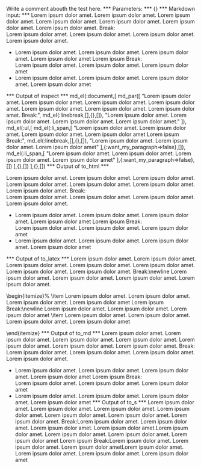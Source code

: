 Write a comment abouth the test here.
*** Parameters: ***
{}
*** Markdown input: ***
Lorem ipsum dolor amet. Lorem ipsum dolor amet. Lorem ipsum dolor amet. Lorem ipsum dolor amet. Lorem ipsum dolor amet. Lorem ipsum dolor amet. Lorem ipsum dolor amet. Break:  
Lorem ipsum dolor amet. Lorem ipsum dolor amet. Lorem ipsum dolor amet. Lorem ipsum dolor amet. 

* Lorem ipsum dolor amet. Lorem ipsum dolor amet. Lorem ipsum dolor amet. Lorem ipsum dolor amet
  Lorem ipsum Break:  
  Lorem ipsum dolor amet. Lorem ipsum dolor amet. Lorem ipsum dolor amet
* Lorem ipsum dolor amet. Lorem ipsum dolor amet. Lorem ipsum dolor amet. Lorem ipsum dolor amet

*** Output of inspect ***
md_el(:document,[
	md_par([
		"Lorem ipsum dolor amet. Lorem ipsum dolor amet. Lorem ipsum dolor amet. Lorem ipsum dolor amet. Lorem ipsum dolor amet. Lorem ipsum dolor amet. Lorem ipsum dolor amet. Break:",
		md_el(:linebreak,[],{},[]),
		"Lorem ipsum dolor amet. Lorem ipsum dolor amet. Lorem ipsum dolor amet. Lorem ipsum dolor amet."
	]),
	md_el(:ul,[
		md_el(:li_span,[
			"Lorem ipsum dolor amet. Lorem ipsum dolor amet. Lorem ipsum dolor amet. Lorem ipsum dolor amet Lorem ipsum Break:",
			md_el(:linebreak,[],{},[]),
			"Lorem ipsum dolor amet. Lorem ipsum dolor amet. Lorem ipsum dolor amet"
		],{:want_my_paragraph=>false},[]),
		md_el(:li_span,[
			"Lorem ipsum dolor amet. Lorem ipsum dolor amet. Lorem ipsum dolor amet. Lorem ipsum dolor amet"
		],{:want_my_paragraph=>false},[])
	],{},[])
],{},[])
*** Output of to_html ***
<p>Lorem ipsum dolor amet. Lorem ipsum dolor amet. Lorem ipsum dolor amet. Lorem ipsum dolor amet. Lorem ipsum dolor amet. Lorem ipsum dolor amet. Lorem ipsum dolor amet. Break:<br />Lorem ipsum dolor amet. Lorem ipsum dolor amet. Lorem ipsum dolor amet. Lorem ipsum dolor amet.</p>

<ul>
<li>Lorem ipsum dolor amet. Lorem ipsum dolor amet. Lorem ipsum dolor amet. Lorem ipsum dolor amet Lorem ipsum Break:<br />Lorem ipsum dolor amet. Lorem ipsum dolor amet. Lorem ipsum dolor amet</li>

<li>Lorem ipsum dolor amet. Lorem ipsum dolor amet. Lorem ipsum dolor amet. Lorem ipsum dolor amet</li>
</ul>
*** Output of to_latex ***
Lorem ipsum dolor amet. Lorem ipsum dolor amet. Lorem ipsum dolor amet. Lorem ipsum dolor amet. Lorem ipsum dolor amet. Lorem ipsum dolor amet. Lorem ipsum dolor amet. Break:\newline Lorem ipsum dolor amet. Lorem ipsum dolor amet. Lorem ipsum dolor amet. Lorem ipsum dolor amet.

\begin{itemize}%
\item Lorem ipsum dolor amet. Lorem ipsum dolor amet. Lorem ipsum dolor amet. Lorem ipsum dolor amet Lorem ipsum Break:\newline Lorem ipsum dolor amet. Lorem ipsum dolor amet. Lorem ipsum dolor amet
\item Lorem ipsum dolor amet. Lorem ipsum dolor amet. Lorem ipsum dolor amet. Lorem ipsum dolor amet

\end{itemize}
*** Output of to_md ***
Lorem ipsum dolor amet. Lorem ipsum
dolor amet. Lorem ipsum dolor amet.
Lorem ipsum dolor amet. Lorem ipsum
dolor amet. Lorem ipsum dolor amet.
Lorem ipsum dolor amet. Break:  
Lorem ipsum dolor amet. Lorem ipsum
dolor amet. Lorem ipsum dolor amet.
Lorem ipsum dolor amet.

- Lorem ipsum dolor amet. Lorem ipsum
dolor amet. Lorem ipsum dolor amet.
Lorem ipsum dolor amet Lorem ipsum
Break:  
Lorem ipsum dolor amet. Lorem ipsum
dolor amet. Lorem ipsum dolor amet
- Lorem ipsum dolor amet. Lorem ipsum
dolor amet. Lorem ipsum dolor amet.
Lorem ipsum dolor amet
*** Output of to_s ***
Lorem ipsum dolor amet. Lorem ipsum dolor amet. Lorem ipsum dolor amet. Lorem ipsum dolor amet. Lorem ipsum dolor amet. Lorem ipsum dolor amet. Lorem ipsum dolor amet. Break:Lorem ipsum dolor amet. Lorem ipsum dolor amet. Lorem ipsum dolor amet. Lorem ipsum dolor amet.Lorem ipsum dolor amet. Lorem ipsum dolor amet. Lorem ipsum dolor amet. Lorem ipsum dolor amet Lorem ipsum Break:Lorem ipsum dolor amet. Lorem ipsum dolor amet. Lorem ipsum dolor ametLorem ipsum dolor amet. Lorem ipsum dolor amet. Lorem ipsum dolor amet. Lorem ipsum dolor amet
